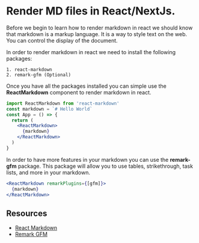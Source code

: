 # Render MD files in React/NextJs.
Before we begin to learn how to render markdown in react we should know that markdown is a 
markup language. It is a way to style text on the web. You can control the display of the document.


In order to render markdown in react we need to install the following packages:
```text
1. react-markdown
2. remark-gfm (Optional)
```

Once you have all the packages installed you can simple use the **ReactMarkdown** component to render markdown in react.

```jsx
import ReactMarkdown from 'react-markdown'
const markdown = `# Hello World`
const App = () => {
  return (
    <ReactMarkdown>
      {markdown}
    </ReactMarkdown>
  )
}
```

In order to have more features in your markdown you can use the **remark-gfm** package. This package will allow you to use tables, strikethrough, task lists, and more in your markdown.

```jsx
<ReactMarkdown remarkPlugins={[gfm]}>
  {markdown}
</ReactMarkdown>
```

## Resources
- [React Markdown](https://www.npmjs.com/package/react-markdown)
- [Remark GFM](https://www.npmjs.com/package/remark-gfm)